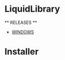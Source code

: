 # LiquidLibrary

** RELEASES **

- [WINDOWS](https://github.com/rohit19060  "Rohit jain")

# Installer

